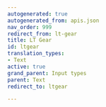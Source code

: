 ```yaml
---
autogenerated: true
autogenerated_from: apis.json
nav_order: 999
redirect_from: lt-gear
title: LT Gear
id: ltgear
translation_types:
- Text
active: true
grand_parent: Input types
parent: Text
redirect_to: ltgear

---
```


